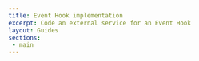 ```yaml
---
title: Event Hook implementation
excerpt: Code an external service for an Event Hook
layout: Guides
sections:
 - main
---
```

